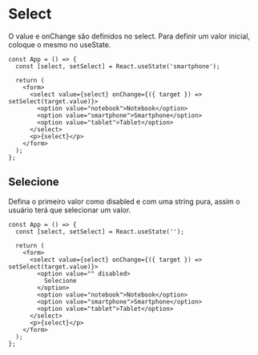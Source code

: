 # Select

O value e onChange são definidos no select. Para definir um valor inicial, coloque o mesmo no useState.

```
const App = () => {
  const [select, setSelect] = React.useState('smartphone');

  return (
    <form>
      <select value={select} onChange={({ target }) => setSelect(target.value)}>
        <option value="notebook">Notebook</option>
        <option value="smartphone">Smartphone</option>
        <option value="tablet">Tablet</option>
      </select>
      <p>{select}</p>
    </form>
  );
};
```

## Selecione

Defina o primeiro valor como disabled e com uma string pura, assim o usuário terá que selecionar um valor.

```
const App = () => {
  const [select, setSelect] = React.useState('');

  return (
    <form>
      <select value={select} onChange={({ target }) => setSelect(target.value)}>
        <option value="" disabled>
          Selecione
        </option>
        <option value="notebook">Notebook</option>
        <option value="smartphone">Smartphone</option>
        <option value="tablet">Tablet</option>
      </select>
      <p>{select}</p>
    </form>
  );
};
```